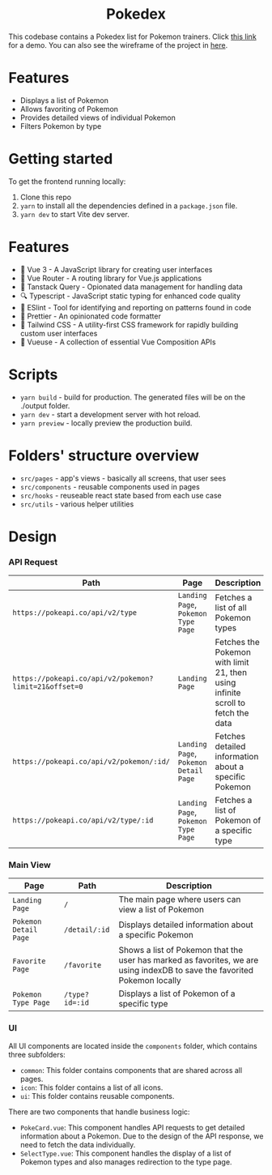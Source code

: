 <div>
  <h1 align="center">Pokedex</h1>
  <p>
    This codebase contains a Pokedex list for Pokemon trainers. Click <a href="https://my-pokedex-woad.vercel.app/" target="_blank">this link</a> for a demo. You can also see the wireframe of the project in <a href="https://www.figma.com/file/GMTlkUPzqct896baz0Cqp8/Pokedex?type=design&node-id=0-1&mode=design" target="_blank">here</a>.
  </p>
</div>

# Features

- Displays a list of Pokemon
- Allows favoriting of Pokemon
- Provides detailed views of individual Pokemon
- Filters Pokemon by type

# Getting started

To get the frontend running locally:

1. Clone this repo
2. `yarn` to install all the dependencies defined in a `package.json` file.
3. `yarn dev` to start Vite dev server.

# Features

- 💚 Vue 3 - A JavaScript library for creating user interfaces
- 📜 Vue Router - A routing library for Vue.js applications
- 🔨 Tanstack Query - Opionated data management for handling data
- 🔍 Typescript - JavaScript static typing for enhanced code quality
- 📑 ESlint - Tool for identifying and reporting on patterns found in code
- 📲 Prettier - An opinionated code formatter
- 🎨 Tailwind CSS - A utility-first CSS framework for rapidly building custom user interfaces
- 🤘 Vueuse - A collection of essential Vue Composition APIs

# Scripts

- `yarn build` - build for production. The generated files will be on the ./output folder.
- `yarn dev` - start a development server with hot reload.
- `yarn preview` - locally preview the production build.

# Folders' structure overview

- `src/pages` - app's views - basically all screens, that user sees
- `src/components` - reusable components used in pages
- `src/hooks` - reuseable react state based from each use case
- `src/utils` - various helper utilities

# Design

### API Request

| Path                                                  | Page                                  | Description                                                                     |
|-------------------------------------------------------|---------------------------------------|---------------------------------------------------------------------------------|
| `https://pokeapi.co/api/v2/type`                      | `Landing Page`,  `Pokemon Type Page`  | Fetches a list of all Pokemon types                                             |
| `https://pokeapi.co/api/v2/pokemon?limit=21&offset=0` | `Landing Page`                        | Fetches the Pokemon with limit 21, then using infinite scroll to fetch the data |
| `https://pokeapi.co/api/v2/pokemon/:id/`              | `Landing Page`, `Pokemon Detail Page` | Fetches detailed information about a specific Pokemon                           |
| `https://pokeapi.co/api/v2/type/:id`                  | `Landing Page`,  `Pokemon Type Page`  | Fetches a list of Pokemon of a specific type                                    |


### Main View
| Page                  | Path           | Description                                                                                                               |
|-----------------------|----------------|---------------------------------------------------------------------------------------------------------------------------|
| `Landing Page`        | `/`            | The main page where users can view a list of Pokemon                                                                      |
| `Pokemon Detail Page` | `/detail/:id`  | Displays detailed information about a specific Pokemon                                                                    |
| `Favorite Page`       | `/favorite`    | Shows a list of Pokemon that the user has marked as favorites, we are using indexDB to save the favorited Pokemon locally |
| `Pokemon Type Page`   | `/type?id=:id` | Displays a list of Pokemon of a specific type                                                                             |



### UI

All UI components are located inside the `components` folder, which contains three subfolders:
- `common`: This folder contains components that are shared across all pages.
- `icon`: This folder contains a list of all icons.
- `ui`: This folder contains reusable components.

There are two components that handle business logic:
- `PokeCard.vue`: This component handles API requests to get detailed information about a Pokemon. Due to the design of the API response, we need to fetch the data individually.
- `SelectType.vue`: This component handles the display of a list of Pokemon types and also manages redirection to the type page.